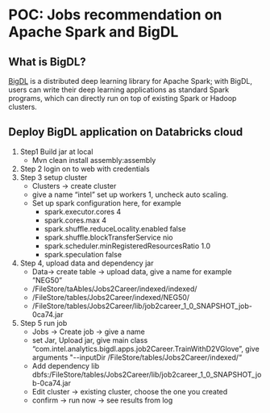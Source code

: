 # POC: Jobs recommendation on Apache Spark and BigDL

## What is BigDL?
[BigDL](https://github.com/intel-analytics/BigDL/) is a distributed deep learning library for Apache Spark; with BigDL, users can write their deep learning applications as standard Spark programs, which can directly run on top of existing Spark or Hadoop clusters.

## Deploy BigDL application on Databricks cloud
1. Step1 Build jar at local
    * Mvn clean install assembly:assembly
2. Step 2 login on to web with credentials
3. Step 3 setup cluster
    * Clusters -> create cluster
    * give a name “intel” set up workers 1, uncheck auto scaling. 
    * Set up spark configuration here, for example
        * spark.executor.cores 4
        * spark.cores.max 4
        * spark.shuffle.reduceLocality.enabled false
        * spark.shuffle.blockTransferService nio
        * spark.scheduler.minRegisteredResourcesRatio 1.0
        * spark.speculation false
4. Step 4, upload data and dependency jar
    * Data-> create table -> upload data, give a name for example ”NEG50”
    * /FileStore/taAbles/Jobs2Career/indexed/indexed/
    * /FileStore/tables/Jobs2Career/indexed/NEG50/
    * /FileStore/tables/Jobs2Career/lib/job2career_1_0_SNAPSHOT_job-0ca74.jar
5. Step 5 run job
    * Jobs -> Create job -> give a name
    * set Jar, Upload jar, give main class “com.intel.analytics.bigdl.apps.job2Career.TrainWithD2VGlove”, give arguments "--inputDir /FileStore/tables/Jobs2Career/indexed/“
    * Add dependency lib dbfs:/FileStore/tables/Jobs2Career/lib/job2career_1_0_SNAPSHOT_job-0ca74.jar
    * Edit cluster -> existing cluster, choose the one you created 
    * confirm -> run now -> see results from log